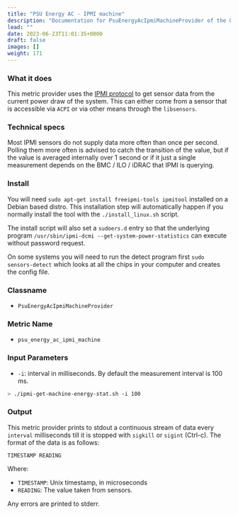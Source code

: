 ```yaml
---
title: "PSU Energy AC - IPMI machine"
description: "Documentation for PsuEnergyAcIpmiMachineProvider of the Green Metrics Tool"
lead: ""
date: 2023-06-23T11:01:35+0000
draft: false
images: []
weight: 171
---
```


### What it does

This metric provider uses the [IPMI protocol](https://en.wikipedia.org/wiki/Intelligent_Platform_Management_Interface) to get sensor data from the current power
draw of the system.
This can either come from a sensor that is accessible via `ACPI` or via other means through the `libsensors`.

### Technical specs

Most IPMI sensors do not supply data more often than once per second. Polling them more often is advised to catch
the transition of the value, but if the value is averaged internally over 1 second or if it just a single measurement
depends on the BMC / ILO / iDRAC that IPMI is querying.

### Install

You will need  `sudo apt-get install freeipmi-tools ipmitool` installed on a Debian based distro.
This installation step will automatically happen if you normally install the tool with the `./install_linux.sh` script.

The install script will also set a `sudoers.d` entry so that the underlying
program `/usr/sbin/ipmi-dcmi --get-system-power-statistics` can execute without password request.

On some systems you will need to run the detect program first `sudo sensors-detect` which looks at all the chips
in your computer and creates the config file.

### Classname

- `PsuEnergyAcIpmiMachineProvider`

### Metric Name

- `psu_energy_ac_ipmi_machine`


### Input Parameters

- `-i`: interval in milliseconds. By default the measurement interval is 100 ms.


```bash
> ./ipmi-get-machine-energy-stat.sh -i 100
```

### Output

This metric provider prints to stdout a continuous stream of data every `interval` milliseconds till it is stopped with
`sigkill` or `sigint` (Ctrl-c). The format of the data is as follows:

`TIMESTAMP READING`

Where:
- `TIMESTAMP`: Unix timestamp, in microseconds
- `READING`: The value taken from sensors.

Any errors are printed to stderr.
